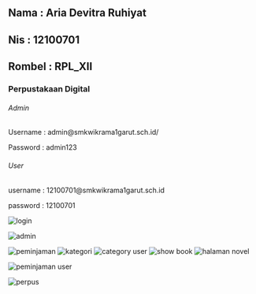 ## Nama   : Aria Devitra Ruhiyat
## Nis    : 12100701
## Rombel : RPL_XII


<h3>Perpustakaan Digital</h3>
<h6>Admin</h6>
<p>Username : admin@smkwikrama1garut.sch.id/<p>
<p>Password : admin123 </p>
<h6>User</h6>
<p>username : 12100701@smkwikrama1garut.sch.id</p>
<p>password : 12100701</p>


![login](https://github.com/Galaxy-31/UKK-Digital-Library/assets/97208753/3c805cd2-f817-458c-a387-43d1fa7eda98)

![admin ](https://github.com/Galaxy-31/UKK-Digital-Library/assets/97208753/a0161bb4-8ef6-444b-8ded-37084bcaf06f)

![peminjaman ](https://github.com/Galaxy-31/UKK-Digital-Library/assets/97208753/8d5b2a01-1406-41b7-bccc-edf2a04b69a5)
![kategori](https://github.com/Galaxy-31/UKK-Digital-Library/assets/97208753/8b7cee87-48ca-4e9d-8155-9bd76397785a)
![category user](https://github.com/Galaxy-31/UKK-Digital-Library/assets/97208753/6c0b1507-22e0-4bfe-99f8-6fed4178db97)
![show book](https://github.com/Galaxy-31/UKK-Digital-Library/assets/97208753/e414810b-da43-48ee-81c7-cdfb98a825ca)
![halaman novel](https://github.com/Galaxy-31/UKK-Digital-Library/assets/97208753/76697b35-007a-4eac-b440-d4a38de410b9)


















![peminjaman user](https://github.com/Galaxy-31/UKK-Digital-Library/assets/97208753/383f286c-a65f-456c-b692-c7a7d187ad6d)

![perpus](https://github.com/Galaxy-31/UKK-Digital-Library/assets/97208753/dad469ad-b068-4fa8-9e95-bc03e7eb4549)


